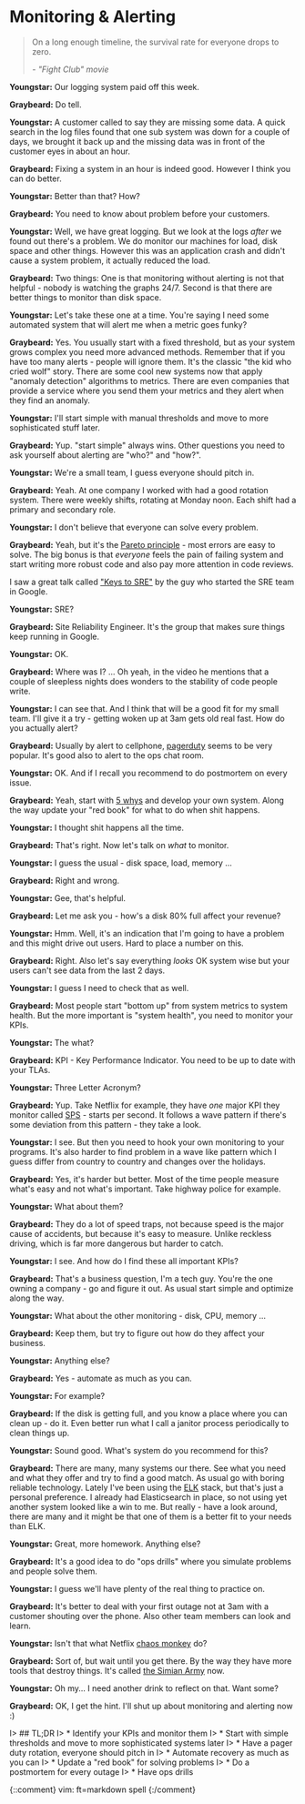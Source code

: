 # Monitoring & Alerting

> On a long enough timeline, the survival rate for everyone drops to zero.
> 
>  *- "Fight Club" movie*

**Youngstar:** Our logging system paid off this week. 

**Graybeard:** Do tell.

**Youngstar:** A customer called to say they are missing some data. A quick
search in the log files found that one sub system was down for a couple of days,
we brought it back up and the missing data was in front of the customer eyes in
about an hour.

**Graybeard:** Fixing a system in an hour is indeed good. However I think you
can do better.

**Youngstar:** Better than that? How?

**Graybeard:** You need to know about problem before your customers.

**Youngstar:** Well, we have great logging. But we look at the logs *after* we
found out there's a problem. We do monitor our machines for load, disk space and other
things. However this was an application crash and didn't cause a system problem,
it actually reduced the load.

**Graybeard:** Two things: One is that monitoring without alerting is not that
helpful - nobody is watching the graphs 24/7. Second is that there are better
things to monitor than disk space.

**Youngstar:** Let's take these one at a time. You're saying I need some
automated system that will alert me when a metric goes funky?

**Graybeard:** Yes. You usually start with a fixed threshold, but as your system
grows complex you need more advanced methods. Remember that if you have too many
alerts - people will ignore them. It's the classic "the kid who cried wolf"
story. There are some cool new systems now that apply "anomaly detection"
algorithms to metrics. There are even companies that provide a service where you
send them your metrics and they alert when they find an anomaly.

**Youngstar:** I'll start simple with manual thresholds and move to more
sophisticated stuff later.

**Graybeard:** Yup. "start simple" always wins. Other questions you need to ask
yourself about alerting are "who?" and "how?".

**Youngstar:** We're a small team, I guess everyone should pitch in.

**Graybeard:** Yeah. At one company I worked with had a good rotation system.
There were weekly shifts, rotating at Monday noon. Each shift had a primary and
secondary role.

**Youngstar:** I don't believe that everyone can solve every problem.

**Graybeard:** Yeah, but it's the [Pareto principle][pareto] - most errors are
easy to solve. The big bonus is that *everyone* feels the pain of failing system
and start writing more robust code and also pay more attention in code reviews.

I saw a great talk called ["Keys to SRE"][ksre] by the guy who started the SRE
team in Google.

**Youngstar:** SRE?

**Graybeard:** Site Reliability Engineer. It's the group that makes sure things
keep running in Google.

**Youngstar:** OK.

**Graybeard:** Where was I? ... Oh yeah, in the video he mentions that a couple
of sleepless nights does wonders to the stability of code people write.

**Youngstar:** I can see that. And I think that will be a good fit for my small
team. I'll give it a try - getting woken up at 3am gets old real fast. How do
you actually alert?

**Graybeard:** Usually by alert to cellphone, [pagerduty][pd] seems to be very
popular. It's good also to alert to the ops chat room.

**Youngstar:** OK. And if I recall you recommend to do postmortem on every
issue.

**Graybeard:** Yeah, start with [5 whys][5y] and develop your own system. Along
the way update your "red book" for what to do when shit happens.

**Youngstar:** I thought shit happens all the time.

**Graybeard:** That's right. Now let's talk on *what* to monitor.

**Youngstar:** I guess the usual - disk space, load, memory ...

**Graybeard:** Right and wrong.

**Youngstar:** Gee, that's helpful.

**Graybeard:** Let me ask you - how's a disk 80% full affect your revenue?

**Youngstar:** Hmm. Well, it's an indication that I'm going to have a problem
and this might drive out users. Hard to place a number on this.

**Graybeard:** Right. Also let's say everything *looks* OK system wise but your
users can't see data from the last 2 days.

**Youngstar:** I guess I need to check that as well.

**Graybeard:** Most people start "bottom up" from system metrics to system
health. But the more important is "system health", you need to monitor your
KPIs.

**Youngstar:** The what?

**Graybeard:** KPI - Key Performance Indicator. You need to be up to date with
your TLAs.

**Youngstar:** Three Letter Acronym?

**Graybeard:** Yup. Take Netflix for example, they have *one* major KPI they
monitor called [SPS][sps] - starts per second. It follows a wave pattern if
there's some deviation from this pattern - they take a look.

**Youngstar:** I see. But then you need to hook your own monitoring to your
programs. It's also harder to find problem in a wave like pattern which I guess
differ from country to country and changes over the holidays.

**Graybeard:** Yes, it's harder but better. Most of the time people measure
what's easy and not what's important. Take highway police for example.

**Youngstar:** What about them?

**Graybeard:** They do a lot of speed traps, not because speed is the major
cause of accidents, but because it's easy to measure. Unlike reckless driving,
which is far more dangerous but harder to catch.

**Youngstar:** I see. And how do I find these all important KPIs?

**Graybeard:** That's a business question, I'm a tech guy. You're the one owning
a company - go and figure it out. As usual start simple and optimize along the
way.

**Youngstar:** What about the other monitoring - disk, CPU, memory ...

**Graybeard:** Keep them, but try to figure out how do they affect your
business.

**Youngstar:** Anything else?

**Graybeard:** Yes - automate as much as you can.

**Youngstar:** For example?

**Graybeard:** If the disk is getting full, and you know a place where you can
clean up - do it. Even better run what I call a janitor process periodically to
clean things up.

**Youngstar:** Sound good. What's system do you recommend for this?

**Graybeard:** There are many, many systems our there. See what you need and
what they offer and try to find a good match. As usual go with boring reliable
technology. Lately I've been using the [ELK][elk] stack, but that's just a
personal preference. I already had Elasticsearch in place, so not using yet
another system looked like a win to me. But really - have a look around, there
are many and it might be that one of them is a better fit to your needs than
ELK.

**Youngstar:** Great, more homework. Anything else?

**Graybeard:** It's a good idea to do "ops drills" where you simulate problems
and people solve them.

**Youngstar:** I guess we'll have plenty of the real thing to practice on.

**Graybeard:** It's better to deal with your first outage not at 3am with a
customer shouting over the phone. Also other team members can look and learn.

**Youngstar:** Isn't that what Netflix [chaos monkey][cmonkey] do?

**Graybeard:** Sort of, but wait until you get there. By the way they have more
tools that destroy things. It's called [the Simian Army][sarmy] now.

**Youngstar:** Oh my... I need another drink to reflect on that. Want some?

**Graybeard:** OK, I get the hint. I'll shut up about monitoring and alerting
now :)

I> ## TL;DR
I> * Identify your KPIs and monitor them
I> * Start with simple thresholds and move to more sophisticated systems later
I> * Have a pager duty rotation, everyone should pitch in
I> * Automate recovery as much as you can
I> * Update a "red book" for solving problems
I> * Do a postmortem for every outage
I> * Have ops drills


[cmonkey]: http://techblog.netflix.com/2012/07/chaos-monkey-released-into-wild.html
[elk]: https://www.elastic.co/
[pareto]: https://en.wikipedia.org/wiki/Pareto_principle
[pd]: https://www.pagerduty.com/
[sarmy]: https://github.com/Netflix/SimianArmy
[sps]: http://techblog.netflix.com/2015/02/sps-pulse-of-netflix-streaming.html
[5y]: https://en.wikipedia.org/wiki/5_Whys
[ksre]: https://www.usenix.org/conference/srecon14/technical-sessions/presentation/keys-sre

{::comment}
vim: ft=markdown spell
{:/comment}
